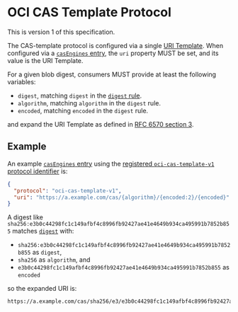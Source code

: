 # OCI CAS Template Protocol

This is version 1 of this specification.

The CAS-template protocol is configured via a single [URI Template][rfc6570].
When configured via a [`casEngines` entry](ref-engine-discovery.md#ref-engines-objects), the `uri` property MUST be set, and its value is the URI Template.

For a given blob digest, consumers MUST provide at least the following variables:

* `digest`, matching `digest` in the [`digest` rule][digest].
* `algorithm`, matching `algorithm` in the `digest` rule.
* `encoded`, matching `encoded` in the `digest` rule.

and expand the URI Template as defined in [RFC 6570 section 3][rfc6570-s3].

## Example

An example [`casEngines` entry](ref-engine-discovery.md#ref-engines-objects) using the [registered `oci-cas-template-v1` protocol identifier](cas-engine-protocols.md) is:

```json
{
  "protocol": "oci-cas-template-v1",
  "uri": "https://a.example.com/cas/{algorithm}/{encoded:2}/{encoded}"
}
```

A digest like `sha256:e3b0c44298fc1c149afbf4c8996fb92427ae41e4649b934ca495991b7852b855` matches [`digest`][digest] with:

* `sha256:e3b0c44298fc1c149afbf4c8996fb92427ae41e4649b934ca495991b7852b855` as `digest`,
* `sha256` as `algorithm`, and
* `e3b0c44298fc1c149afbf4c8996fb92427ae41e4649b934ca495991b7852b855` as `encoded`

so the expanded URI is:

    https://a.example.com/cas/sha256/e3/e3b0c44298fc1c149afbf4c8996fb92427ae41e4649b934ca495991b7852b855

[digest]: https://github.com/opencontainers/image-spec/blob/v1.0.0/descriptor.md#digests
[rfc6570]: https://tools.ietf.org/html/rfc6570
[rfc6570-s3]: https://tools.ietf.org/html/rfc6570#section-3
